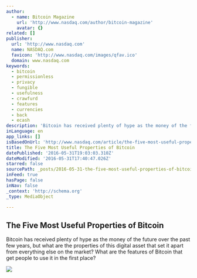 ```yaml
---
author:
  - name: Bitcoin Magazine
    url: 'http://www.nasdaq.com/author/bitcoin-magazine'
    avatar: {}
related: []
publisher:
  url: 'http://www.nasdaq.com'
  name: NASDAQ.com
  favicon: 'http://www.nasdaq.com/images/qfav.ico'
  domain: www.nasdaq.com
keywords:
  - bitcoin
  - permissionless
  - privacy
  - fungible
  - usefulness
  - crawfurd
  - features
  - currencies
  - back
  - ecash
description: 'Bitcoin has received plenty of hype as the money of the future over the past few years, but what are the properties of this digital asset that set it apart from everything else on the market? What are the features of Bitcoin that get people to use it in the first place?'
inLanguage: en
app_links: []
isBasedOnUrl: 'http://www.nasdaq.com/article/the-five-most-useful-properties-of-bitcoin-cm628531'
title: The Five Most Useful Properties of Bitcoin
datePublished: '2016-05-31T19:03:03.310Z'
dateModified: '2016-05-31T17:40:47.026Z'
starred: false
sourcePath: _posts/2016-05-31-the-five-most-useful-properties-of-bitcoin.md
inFeed: true
hasPage: false
inNav: false
_context: 'http://schema.org'
_type: MediaObject

---
```

<article style=""><h1>The Five Most Useful Properties of Bitcoin</h1><p>Bitcoin has received plenty of hype as the money of the future over the past few years, but what are the properties of this digital asset that set it apart from everything else on the market? What are the features of Bitcoin that get people to use it in the first place?</p><img src="http://www.nasdaq.com/reference/hiresphotos/news-photos/bitcoin/325x200/bitcoin31.jpg" /></article>